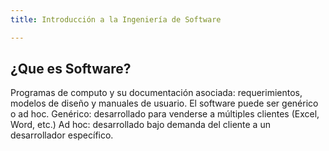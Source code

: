 ```yaml
---
title: Introducción a la Ingeniería de Software

---
```

##   ¿Que es Software?

Programas de computo y su documentación asociada: requerimientos,
modelos de diseño y manuales de usuario.
El software puede ser genérico o ad hoc.
  Genérico: desarrollado para venderse a múltiples clientes (Excel, Word,
etc.)
  Ad hoc: desarrollado bajo demanda del cliente a un desarrollador
específico.


